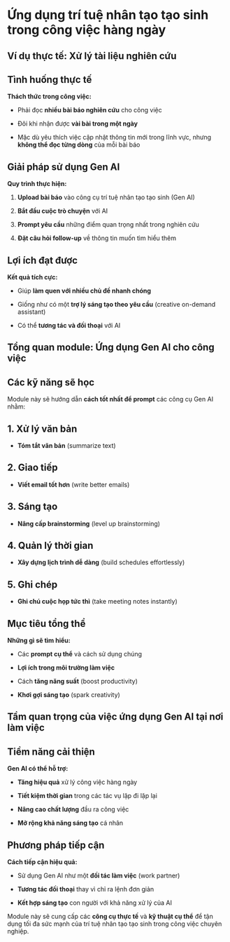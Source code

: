 # Ứng dụng trí tuệ nhân tạo tạo sinh trong công việc hàng ngày

## Ví dụ thực tế: Xử lý tài liệu nghiên cứu

## Tình huống thực tế

**Thách thức trong công việc:**

- Phải đọc **nhiều bài báo nghiên cứu** cho công việc
    
- Đôi khi nhận được **vài bài trong một ngày**
    
- Mặc dù yêu thích việc cập nhật thông tin mới trong lĩnh vực, nhưng **không thể đọc từng dòng** của mỗi bài báo
    

## Giải pháp sử dụng Gen AI

**Quy trình thực hiện:**

1. **Upload bài báo** vào công cụ trí tuệ nhân tạo tạo sinh (Gen AI)
    
2. **Bắt đầu cuộc trò chuyện** với AI
    
3. **Prompt yêu cầu** những điểm quan trọng nhất trong nghiên cứu
    
4. **Đặt câu hỏi follow-up** về thông tin muốn tìm hiểu thêm
    

## Lợi ích đạt được

**Kết quả tích cực:**

- Giúp **làm quen với nhiều chủ đề nhanh chóng**
    
- Giống như có một **trợ lý sáng tạo theo yêu cầu** (creative on-demand assistant)
    
- Có thể **tương tác và đối thoại** với AI
    

## Tổng quan module: Ứng dụng Gen AI cho công việc

## Các kỹ năng sẽ học

Module này sẽ hướng dẫn **cách tốt nhất để prompt** các công cụ Gen AI nhằm:

## 1. Xử lý văn bản

- **Tóm tắt văn bản** (summarize text)
    

## 2. Giao tiếp

- **Viết email tốt hơn** (write better emails)
    

## 3. Sáng tạo

- **Nâng cấp brainstorming** (level up brainstorming)
    

## 4. Quản lý thời gian

- **Xây dựng lịch trình dễ dàng** (build schedules effortlessly)
    

## 5. Ghi chép

- **Ghi chú cuộc họp tức thì** (take meeting notes instantly)
    

## Mục tiêu tổng thể

**Những gì sẽ tìm hiểu:**

- Các **prompt cụ thể** và cách sử dụng chúng
    
- **Lợi ích trong môi trường làm việc**
    
- Cách **tăng năng suất** (boost productivity)
    
- **Khơi gợi sáng tạo** (spark creativity)
    

## Tầm quan trọng của việc ứng dụng Gen AI tại nơi làm việc

## Tiềm năng cải thiện

**Gen AI có thể hỗ trợ:**

- **Tăng hiệu quả** xử lý công việc hàng ngày
    
- **Tiết kiệm thời gian** trong các tác vụ lặp đi lặp lại
    
- **Nâng cao chất lượng** đầu ra công việc
    
- **Mở rộng khả năng sáng tạo** cá nhân
    

## Phương pháp tiếp cận

**Cách tiếp cận hiệu quả:**

- Sử dụng Gen AI như một **đối tác làm việc** (work partner)
    
- **Tương tác đối thoại** thay vì chỉ ra lệnh đơn giản
    
- **Kết hợp sáng tạo** con người với khả năng xử lý của AI
    

Module này sẽ cung cấp các **công cụ thực tế** và **kỹ thuật cụ thể** để tận dụng tối đa sức mạnh của trí tuệ nhân tạo tạo sinh trong công việc chuyên nghiệp.